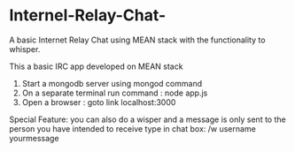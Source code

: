 # Internel-Relay-Chat-
A basic Internet Relay Chat using MEAN stack with the functionality to whisper.

This a basic IRC app developed on MEAN stack

1) Start a mongodb server using mongod command
2) On a separate terminal run command : node app.js
3) Open a browser : goto link localhost:3000


Special Feature: you can also do a wisper and a message 
is only sent to the person you have intended to receive
type in chat box: /w username yourmessage


